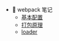 - 🔧 webpack 笔记
  - [基本配置](/docs/webpack/3.md)
  - [打包原理](/docs/webpack/4.md)
  - [loader](/docs/webpack/loader.md)
